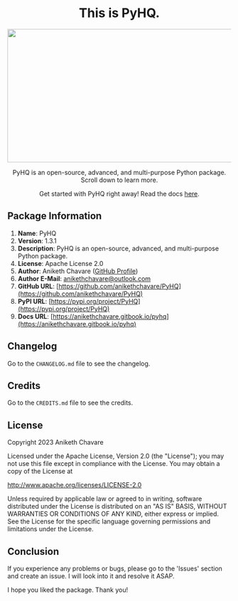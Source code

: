 <h1 align="center">This is PyHQ.</h1>

<p align="center"><img src="https://github.com/anikethchavare/PyHQ/assets/50455489/4eb7bab2-b4c4-4a2a-bb1c-4e6be7c53da2" width="600" height="300"></p>

<p align="center">PyHQ is an open-source, advanced, and multi-purpose Python package. Scroll down to learn more.</p>

<p align="center">Get started with PyHQ right away! Read the docs <a href="https://anikethchavare.gitbook.io/pyhq">here</a>.</p>

## Package Information

1. **Name**: PyHQ</br>
2. **Version**: 1.3.1</br>
3. **Description**: PyHQ is an open-source, advanced, and multi-purpose Python package.</br>
4. **License**: Apache License 2.0</br>
5. **Author**: Aniketh Chavare ([GitHub Profile](https://github.com/anikethchavare))</br>
6. **Author E-Mail**: anikethchavare@outlook.com</br>
7. **GitHub URL**: [https://github.com/anikethchavare/PyHQ](https://github.com/anikethchavare/PyHQ)</br>
8. **PyPI URL**: [https://pypi.org/project/PyHQ](https://pypi.org/project/PyHQ)</br>
9. **Docs URL**: [https://anikethchavare.gitbook.io/pyhq](https://anikethchavare.gitbook.io/pyhq)

## Changelog

Go to the `CHANGELOG.md` file to see the changelog.

## Credits

Go to the `CREDITS.md` file to see the credits.

## License

Copyright 2023 Aniketh Chavare

Licensed under the Apache License, Version 2.0 (the "License");
you may not use this file except in compliance with the License.
You may obtain a copy of the License at

http://www.apache.org/licenses/LICENSE-2.0

Unless required by applicable law or agreed to in writing, software
distributed under the License is distributed on an "AS IS" BASIS,
WITHOUT WARRANTIES OR CONDITIONS OF ANY KIND, either express or implied.
See the License for the specific language governing permissions and
limitations under the License.

## Conclusion

If you experience any problems or bugs, please go to the 'Issues' section and create an issue. I will look into it and resolve it ASAP.

I hope you liked the package. Thank you!